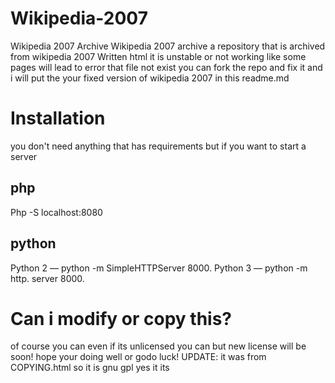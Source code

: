 # Wikipedia-2007
Wikipedia 2007 Archive
Wikipedia 2007 archive a repository that is archived from wikipedia 2007
Written html
it is unstable or not working
like some pages will lead to error that file not exist
you can fork the repo and fix it
and i will put the
your fixed version of wikipedia 2007 in this readme.md
# Installation
you don't need anything that has requirements
but if you want to start a server
## php
Php -S localhost:8080
## python
Python 2 — python -m SimpleHTTPServer 8000.
Python 3 — python -m http. server 8000.
# Can i modify or copy this?
of course you can
even if its unlicensed
you can
but new license will be soon!
hope your doing well
or godo luck!
UPDATE:
it was from COPYING.html
so it is gnu gpl
yes it its
